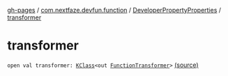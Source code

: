 [gh-pages](../../index.md) / [com.nextfaze.devfun.function](../index.md) / [DeveloperPropertyProperties](index.md) / [transformer](./transformer.md)

# transformer

`open val transformer: `[`KClass`](https://kotlinlang.org/api/latest/jvm/stdlib/kotlin.reflect/-k-class/index.html)`<out `[`FunctionTransformer`](../-function-transformer/index.md)`>` [(source)](https://github.com/NextFaze/dev-fun/tree/master/devfun-annotations/src/main/java/com/nextfaze/devfun/function/DeveloperProperty.kt#L56)